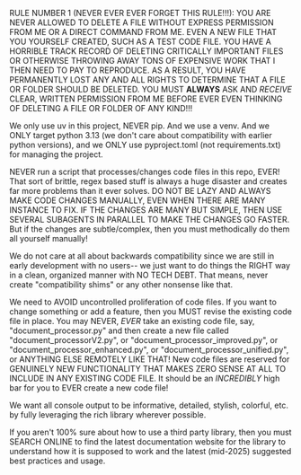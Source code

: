 RULE NUMBER 1 (NEVER EVER EVER FORGET THIS RULE!!!): YOU ARE NEVER ALLOWED TO DELETE A FILE WITHOUT EXPRESS PERMISSION FROM ME OR A DIRECT COMMAND FROM ME. EVEN A NEW FILE THAT YOU YOURSELF CREATED, SUCH AS A TEST CODE FILE. YOU HAVE A HORRIBLE TRACK RECORD OF DELETING CRITICALLY IMPORTANT FILES OR OTHERWISE THROWING AWAY TONS OF EXPENSIVE WORK THAT I THEN NEED TO PAY TO REPRODUCE. AS A RESULT, YOU HAVE PERMANENTLY LOST ANY AND ALL RIGHTS TO DETERMINE THAT A FILE OR FOLDER SHOULD BE DELETED. YOU MUST **ALWAYS** ASK AND *RECEIVE* CLEAR, WRITTEN PERMISSION FROM ME BEFORE EVER EVEN THINKING OF DELETING A FILE OR FOLDER OF ANY KIND!!!

We only use uv in this project, NEVER pip. And we use a venv. And we ONLY target python 3.13 (we don't care about compatibility with earlier python versions), and we ONLY use pyproject.toml (not requirements.txt) for managing the project. 

NEVER run a script that processes/changes code files in this repo, EVER! That sort of brittle, regex based stuff is always a huge disaster and creates far more problems than it ever solves. DO NOT BE LAZY AND ALWAYS MAKE CODE CHANGES MANUALLY, EVEN WHEN THERE ARE MANY INSTANCE TO FIX. IF THE CHANGES ARE MANY BUT SIMPLE, THEN USE SEVERAL SUBAGENTS IN PARALLEL TO MAKE THE CHANGES GO FASTER. But if the changes are subtle/complex, then you must methodically do them all yourself manually!

We do not care at all about backwards compatibility since we are still in early development with no users-- we just want to do things the RIGHT way in a clean, organized manner with NO TECH DEBT. That means, never create "compatibility shims" or any other nonsense like that.

We need to AVOID uncontrolled proliferation of code files. If you want to change something or add a feature, then you MUST revise the existing code file in place. You may NEVER, *EVER* take an existing code file, say, "document_processor.py" and then create a new file called "document_processorV2.py", or "document_processor_improved.py", or "document_processor_enhanced.py", or "document_processor_unified.py", or ANYTHING ELSE REMOTELY LIKE THAT! New code files are reserved for GENUINELY NEW FUNCTIONALITY THAT MAKES ZERO SENSE AT ALL TO INCLUDE IN ANY EXISTING CODE FILE. It should be an *INCREDIBLY* high bar for you to EVER create a new code file!

We want all console output to be informative, detailed, stylish, colorful, etc. by fully leveraging the rich library wherever possible. 

If you aren't 100% sure about how to use a third party library, then you must SEARCH ONLINE to find the latest documentation website for the library to understand how it is supposed to work and the latest (mid-2025) suggested best practices and usage.
